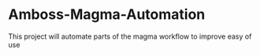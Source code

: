 # Amboss-Magma-Automation

This project will automate parts of the magma workflow to improve easy of use 